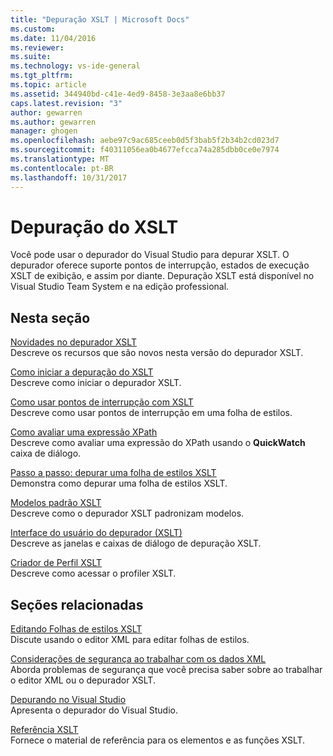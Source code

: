 ```yaml
---
title: "Depuração XSLT | Microsoft Docs"
ms.custom: 
ms.date: 11/04/2016
ms.reviewer: 
ms.suite: 
ms.technology: vs-ide-general
ms.tgt_pltfrm: 
ms.topic: article
ms.assetid: 344940bd-c41e-4ed9-8458-3e3aa8e6bb37
caps.latest.revision: "3"
author: gewarren
ms.author: gewarren
manager: ghogen
ms.openlocfilehash: aebe97c9ac685ceeb0d5f3bab5f2b34b2cd023d7
ms.sourcegitcommit: f40311056ea0b4677efcca74a285dbb0ce0e7974
ms.translationtype: MT
ms.contentlocale: pt-BR
ms.lasthandoff: 10/31/2017
---
```

# <a name="debugging-xslt"></a>Depuração do XSLT
Você pode usar o depurador do Visual Studio para depurar XSLT. O depurador oferece suporte pontos de interrupção, estados de execução XSLT de exibição, e assim por diante. Depuração XSLT está disponível no Visual Studio Team System e na edição professional.  
  
## <a name="in-this-section"></a>Nesta seção  
 [Novidades no depurador XSLT](../xml-tools/what-s-new-in-the-xslt-debugger.md)  
 Descreve os recursos que são novos nesta versão do depurador XSLT.  
  
 [Como iniciar a depuração do XSLT](../xml-tools/how-to-start-debugging-xslt.md)  
 Descreve como iniciar o depurador XSLT.  
  
 [Como usar pontos de interrupção com XSLT](../xml-tools/how-to-use-breakpoints-with-xslt.md)  
 Descreve como usar pontos de interrupção em uma folha de estilos.  
  
 [Como avaliar uma expressão XPath](../xml-tools/how-to-evaluate-an-xpath-expression.md)  
 Descreve como avaliar uma expressão do XPath usando o **QuickWatch** caixa de diálogo.  
  
 [Passo a passo: depurar uma folha de estilos XSLT](../xml-tools/walkthrough-debug-an-xslt-style-sheet.md)  
 Demonstra como depurar uma folha de estilos XSLT.  
  
 [Modelos padrão XSLT](../xml-tools/xslt-default-templates.md)  
 Descreve como o depurador XSLT padronizam modelos.  
  
 [Interface do usuário do depurador (XSLT)](../xml-tools/debugger-user-interface-xslt.md)  
 Descreve as janelas e caixas de diálogo de depuração XSLT.  
  
 [Criador de Perfil XSLT](../xml-tools/xslt-profiler.md)  
 Descreve como acessar o profiler XSLT.  
  
## <a name="related-sections"></a>Seções relacionadas  
 [Editando Folhas de estilos XSLT](../xml-tools/editing-xslt-style-sheets.md)  
 Discute usando o editor XML para editar folhas de estilos.  
  
 [Considerações de segurança ao trabalhar com os dados XML](../xml-tools/security-considerations-when-working-with-xml-data.md)  
 Aborda problemas de segurança que você precisa saber sobre ao trabalhar o editor XML ou o depurador XSLT.  
  
 [Depurando no Visual Studio](../debugger/debugging-in-visual-studio.md)  
 Apresenta o depurador do Visual Studio.  
  
 [Referência XSLT](http://msdn.microsoft.com/en-us/678bcd68-cbbb-4be5-9dd2-40f94488a1cf)  
 Fornece o material de referência para os elementos e as funções XSLT.